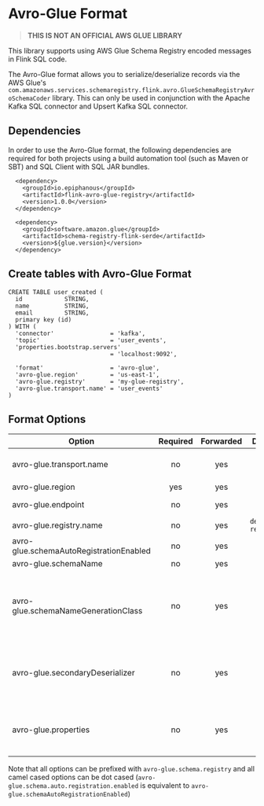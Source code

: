 # Avro-Glue Format

> **THIS IS NOT AN OFFICIAL AWS GLUE LIBRARY**

This library supports using AWS Glue Schema Registry encoded messages in Flink SQL code.

The Avro-Glue format allows you to serialize/deserialize records via the AWS
Glue's `com.amazonaws.services.schemaregistry.flink.avro.GlueSchemaRegistryAvroSchemaCoder` library. This can
only be used
in conjunction with the Apache Kafka SQL connector and Upsert Kafka SQL connector.

## Dependencies

In order to use the Avro-Glue format, the following dependencies are required for both projects using a build automation
tool (such as Maven or SBT) and SQL Client with SQL JAR bundles.

```
  <dependency>
    <groupId>io.epiphanous</groupId>
    <artifactId>flink-avro-glue-registry</artifactId>
    <version>1.0.0</version>
  </dependency>
  
  <dependency>
    <groupId>software.amazon.glue</groupId>
    <artifactId>schema-registry-flink-serde</artifactId>
    <version>${glue.version}</version>
  </dependency>
```

## Create tables with Avro-Glue Format

```
CREATE TABLE user_created (
  id            STRING,
  name          STRING,
  email         STRING,
  primary key (id)
) WITH (
  'connector'                = 'kafka',
  'topic'                    = 'user_events',
  'properties.bootstrap.servers' 
                             = 'localhost:9092',
    
  'format'                   = 'avro-glue',
  'avro-glue.region'         = 'us-east-1',
  'avro-glue.registry'       = 'my-glue-registry',
  'avro-glue.transport.name' = 'user_events'
)
```

## Format Options

| Option                                  | Required | Forwarded |      Default       |  Type   | Description                                                     |
|-----------------------------------------|:--------:|:---------:|:------------------:|:-------:|-----------------------------------------------------------------|
| avro-glue.transport.name                |    no    |    yes    |                    | string  | computed from table name                                        |
| avro-glue.region                        |   yes    |    yes    |                    | string  |                                                                 |
| avro-glue.endpoint                      |    no    |    yes    |                    | string  | inferred from region                                            |
| avro-glue.registry.name                 |    no    |    yes    | `default-registry` | string  |                                                                 |
| avro-glue.schemaAutoRegistrationEnabled |    no    |    yes    |      `false`       | boolean |                                                                 |
| avro-glue.schemaName                    |    no    |    yes    |                    | string  |                                                                 |
| avro-glue.schemaNameGenerationClass     |    no    |    yes    |                    | string  | if provided, class name used to generate schema name at runtime |  
| avro-glue.secondaryDeserializer         |    no    |    yes    |                    | string  | if provided, class name used as glue secondary deserializer     |
| avro-glue.properties                    |    no    |    yes    |                    |   map   | will be passed on to aws glue serde as properties               |

Note that all options can be prefixed with `avro-glue.schema.registry` and all camel cased options can be dot
cased (`avro-glue.schema.auto.registration.enabled` is equivalent to `avro-glue.schemaAutoRegistrationEnabled`)

